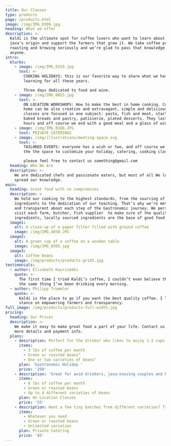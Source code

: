 ```yaml
---
title: Our Classes
type: products
page: /products.html
image: /img/IMG_0309.jpg
heading: What we offer
description: >-
  Kaldi is the ultimate spot for coffee lovers who want to learn about their
  java’s origin and support the farmers that grew it. We take coffee production,
  roasting and brewing seriously and we’re glad to pass that knowledge to
  anyone.
intro:
  blurbs:
    - image: /img/IMG_0319.jpg
      text: >-
        COOKING HOLIDAYS: this is our favorite way to share what we have been
        learning for all these years.

        Three days dedicated to food and wine. 
    - image: /img/IMG_0025.jpg
      text: >-
        ON LOCATION WORKSHOPS: How to make the best in home cooking. Cooking at
        home can be also creative and extravagant, simple and delicious. Our
        classes are focused in one subject: pasta, fish and meat, starters,
        baked breads and pastry, patisserie, plated desserts. They last about 6
        hours and off course we end with a good meal and a glass of wine. 
    - image: /img/IMG_0186.JPG
      text: PRIVATE CATERINGS
    - image: /img/illustrations/meeting-space.svg
      text: >-
        TAILORED EVENTS: everyone has a wish or two, and off course we give you
        the the space to customize your holiday, catering, cooking class.

        please feel free to contact us something@gmail.com
  heading: Who We Are
  description: >-
    We are dedicated chefs and passionate eaters, but most of all We love to
    spread our knowledge.
main:
  heading: Great food with no compromises
  description: >
    We hold our cooking to the highest standards, from the sourcing of our
    ingredients to the dedication of our teaching. That’s why we’re meticulous
    and transparent about each step of the Gastronomic journey. We personally
    visit each farm, butcher, fish supplier  to make sure of the quality of our
    ingredients, locally sourced ingredients are the base of good food.  
  image1:
    alt: A close-up of a paper filter filled with ground coffee
    image: /img/IMG_4050.JPG
  image2:
    alt: A green cup of a coffee on a wooden table
    image: /img/IMG_0305.jpg
  image3:
    alt: Coffee beans
    image: /img/products/products-grid1.jpg
testimonials:
  - author: Elisabeth Kaurismäki
    quote: >-
      The first time I tried Kaldi’s coffee, I couldn’t even believe that was
      the same thing I’ve been drinking every morning.
  - author: Philipp Trommler
    quote: >-
      Kaldi is the place to go if you want the best quality coffee. I love their
      stance on empowering farmers and transparency.
full_image: /img/products/products-full-width.jpg
pricing:
  heading: Our Prices
  description: >-
    We make it easy to make great food a part of your life. Contact us about
    more details and payment info.
  plans:
    - description: Perfect for the drinker who likes to enjoy 1-2 cups per day.
      items:
        - 3 lbs of coffee per month
        - Green or roasted beans"
        - One or two varieties of beans"
      plan: 'Gastronomic Holiday '
      price: '250'
    - description: 'Great for avid drinkers, java-nsoving couples and bigger crowds'
      items:
        - 6 lbs of coffee per month
        - Green or roasted beans
        - Up to 4 different varieties of beans
      plan: On Location Classes
      price: '55'
    - description: Want a few tiny batches from different varieties? Try our custom plan
      items:
        - Whatever you need
        - Green or roasted beans
        - Unlimited varieties
      plan: Private Catering
      price: '45'
---
```


